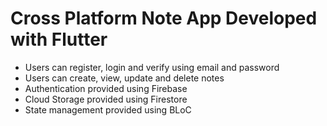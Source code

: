 # Cross Platform Note App Developed with Flutter

- Users can register, login and verify using email and password
- Users can create, view, update and delete notes
- Authentication provided using Firebase
- Cloud Storage provided using Firestore
- State management provided using BLoC

